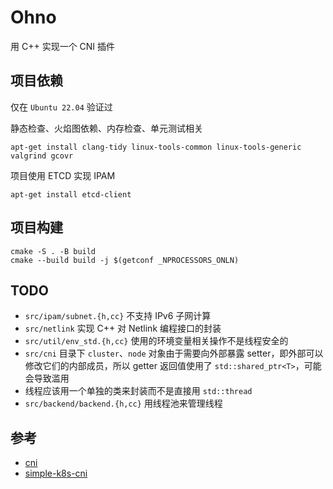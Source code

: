 # Ohno

用 C++ 实现一个 CNI 插件

## 项目依赖

仅在 `Ubuntu 22.04` 验证过

静态检查、火焰图依赖、内存检查、单元测试相关

```shell
apt-get install clang-tidy linux-tools-common linux-tools-generic valgrind gcovr
```

项目使用 ETCD 实现 IPAM

```shell
apt-get install etcd-client
```

## 项目构建

```shell
cmake -S . -B build
cmake --build build -j $(getconf _NPROCESSORS_ONLN)
```

## TODO

- `src/ipam/subnet.{h,cc}` 不支持 IPv6 子网计算
- `src/netlink` 实现 C++ 对 Netlink 编程接口的封装
- `src/util/env_std.{h,cc}` 使用的环境变量相关操作不是线程安全的
- `src/cni` 目录下 `cluster`、`node` 对象由于需要向外部暴露 setter，即外部可以修改它们的内部成员，所以 getter 返回值使用了 `std::shared_ptr<T>`，可能会导致滥用
- 线程应该用一个单独的类来封装而不是直接用 `std::thread`
- `src/backend/backend.{h,cc}` 用线程池来管理线程

## 参考

- [cni](https://github.com/amoghgarg/cni)
- [simple-k8s-cni](https://github.com/y805939188/simple-k8s-cni)

